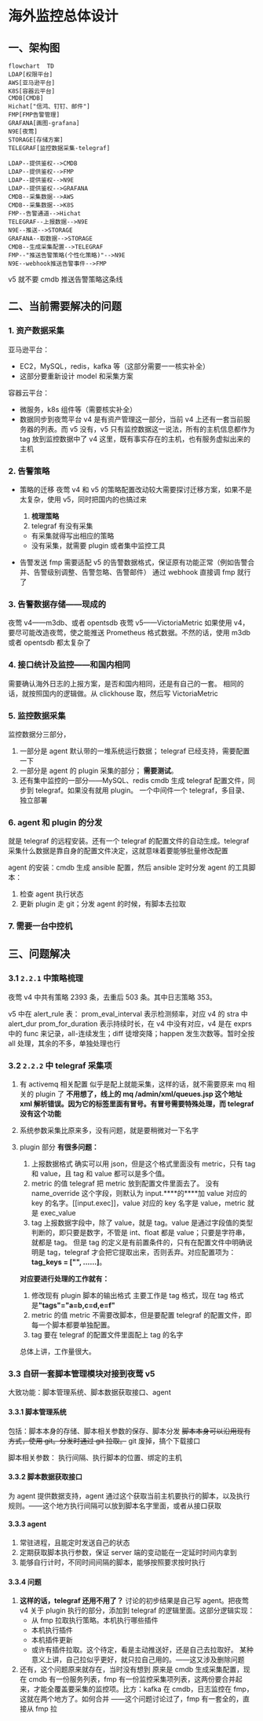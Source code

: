 # 海外监控总体设计

## 一、架构图

```mermaid
flowchart  TD
LDAP[权限平台]
AWS[亚马逊平台]
K8S[容器云平台]
CMDB[CMDB]
Hichat["信鸿、钉钉、邮件"]
FMP[FMP告警管理]
GRAFANA[画图-grafana]
N9E[夜莺]
STORAGE[存储方案]
TELEGRAF[监控数据采集-telegraf]

LDAP--提供鉴权-->CMDB
LDAP--提供鉴权-->FMP
LDAP--提供鉴权-->N9E
LDAP--提供鉴权-->GRAFANA
CMDB--采集数据-->AWS
CMDB--采集数据-->K8S
FMP--告警通道-->Hichat
TELEGRAF--上报数据-->N9E
N9E--推送-->STORAGE
GRAFANA--取数据-->STORAGE
CMDB--生成采集配置-->TELEGRAF
FMP--"推送告警策略(个性化策略)"-->N9E
N9E--webhook推送告警事件-->FMP
```

v5 就不要 cmdb 推送告警策略这条线

## 二、当前需要解决的问题

### 1. 资产数据采集

亚马逊平台：

- EC2，MySQL，redis，kafka 等（这部分需要一一核实补全）
- 这部分要重新设计 model 和采集方案

容器云平台：

- 微服务，k8s 组件等（需要核实补全）
- 数据同步到夜莺平台
  v4 是有资产管理这一部分，当前 v4 上还有一套当前服务器的列表。而 v5 没有，v5 只有监控数据这一说法，所有的主机信息都作为 tag 放到监控数据中了
  v4 这里，既有事实存在的主机，也有服务虚拟出来的主机

### 2. 告警策略

- 策略的迁移
  夜莺 v4 和 v5 的策略配置改动较大需要探讨迁移方案，如果不是太复杂，使用 v5，同时把国内的也搞过来

  1. **梳理策略**
  2. telegraf 有没有采集

  - 有采集就得写出相应的策略
  - 没有采集，就需要 plugin 或者集中监控工具

- 告警发送
  fmp 需要适配 v5 的告警数据格式，保证原有功能正常（例如告警合并、告警级别调整、告警忽略、告警邮件）
  通过 webhook 直接调 fmp 就行了

### 3. 告警数据存储——现成的

夜莺 v4——m3db、或者 opentsdb
夜莺 v5——VictoriaMetric
如果使用 v4，要尽可能改造夜莺，使之能推送 Prometheus 格式数据。不然的话，使用 m3db 或者 opentsdb 都太复杂了

### 4. 接口统计及监控——和国内相同

需要确认海外日志的上报方案，是否和国内相同，还是有自己的一套。
相同的话，就按照国内的逻辑做。从 clickhouse 取，然后写 VictoriaMetric

### 5. 监控数据采集

监控数据分三部分，

1. 一部分是 agent 默认带的一堆系统运行数据；
   telegraf 已经支持，需要配置一下
2. 一部分是 agent 的 plugin 采集的部分；
   **需要测试**。
3. 还有集中监控的一部分——MySQL、redis
   cmdb 生成 telegraf 配置文件，同步到 telegraf。如果没有就用 plugin。
   一个中间件一个 telegraf，多目录、独立部署

### 6. agent 和 plugin 的分发

就是 telegraf 的远程安装。还有一个 telegraf 的配置文件的自动生成。telegraf 采集什么数据是靠自身的配置文件决定，这就意味着要能够批量修改配置

agent 的安装：cmdb 生成 ansible 配置，然后 ansible 定时分发
agent 的工具脚本：

1. 检查 agent 执行状态
2. 更新 plugin
   走 git；分发 agent 的时候，有脚本去拉取

### 7. 需要一台中控机

## 三、问题解决

### 3.1 `2.2.1` 中策略梳理

夜莺 v4 中共有策略 2393 条，去重后 503 条。其中日志策略 353。

v5 中在 alert_rule 表：
prom_eval_interval 表示检测频率，对应 v4 的 stra 中 alert_dur
prom_for_duration 表示持续时长，在 v4 中没有对应，v4 是在 exprs 中的 func 来记录，all-连续发生；diff 徒增突降；happen 发生次数等。暂时全按 all 处理，其余的不多，单独处理也行

### 3.2 `2.2.2` 中 telegraf 采集项

1. 有 activemq 相关配置
   似乎是配上就能采集，这样的话，就不需要原来 mq 相关的 plugin 了
   **不用想了，线上的 mq /admin/xml/queues.jsp 这个地址 xml 解析错误。因为它的标签里面有冒号。有冒号需要特殊处理，而 telegraf 没有这个功能**
2. 系统参数采集比原来多，没有问题，就是要稍微对一下名字
3. plugin 部分
   **有很多问题：**

   1. 上报数据格式
      确实可以用 json，但是这个格式里面没有 metric，只有 tag 和 value，且 tag 和 value 都可以是多个值。
   2. metric 的值
      telegraf 把 metric 放到配置文件里面去了。
      没有 name_override 这个字段，则默认为 input.\*\*\*\*的\*\*\*\*加 value 对应的 key 的名字。\[\[input.exec]]，value 对应的 key 名字是 value，metric 就是 exec_value
   3. tag
      上报数据字段中，除了 value，就是 tag。value 是通过字段值的类型判断的，即只要是数字，不管是 int、float 都是 value；只要是字符串，就都是 tag。
      但是 tag 的定义是有前置条件的，只有在配置文件中明确说明是 tag，telegraf 才会把它提取出来，否则丢弃。对应配置项为：**tag_keys = ["", ......]**。

   **对应要进行处理的工作就有：**

   1. 修改现有 plugin 脚本的输出格式
      主要工作是 tag 格式，现在 tag 格式是<b>"tags"="a=b,c=d,e=f"</b>
   2. metric 的值
      metric 不需要改脚本，但是要配置 telegraf 的配置文件，即每一个脚本都要单独配置。
   3. tag
      要在 telegraf 的配置文件里面配上 tag 的名字

   总体上讲，工作量很大。

### 3.3 自研一套脚本管理模块对接到夜莺 v5

大致功能：脚本管理系统、脚本数据获取接口、agent

#### 3.3.1 脚本管理系统

包括：脚本本身的存储、脚本相关参数的保存、脚本分发
~~脚本本身可以沿用现有方式，使用 git。分发时通过 git 拉取。~~
git 废掉，搞个下载接口

脚本相关参数：
执行间隔、执行脚本的位置、绑定的主机

#### 3.3.2 脚本数据获取接口

为 agent 提供数据支持，agent 通过这个获取当前主机要执行的脚本，以及执行规则。——这个地方执行间隔可以放到脚本名字里面，或者从接口获取

#### 3.3.3 agent

1. 常驻进程，且能定时发送自己的状态
2. 定期获取脚本执行参数，保证 server 端的变动能在一定延时时间内拿到
3. 能够自行计时，不同时间间隔的脚本，能够按照要求按时执行

#### 3.3.4 问题

1. **这样的话，telegraf 还用不用了？**
   讨论的初步结果是自己写 agent。把夜莺 v4 关于 plugin 执行的部分，添加到 telegraf 的逻辑里面。这部分逻辑实现：
   - 从 fmp 拉取执行策略。本机执行哪些插件
   - 本机执行插件
   - 本机插件更新
   - 或许有插件拉取。这个待定，看是主动推送好，还是自己去拉取好。
     某种意义上讲，自己拉似乎更好，就只拉自己用的。——这又涉及删除问题
2. 还有，这个问题原来就存在，当时没有想到
   原来是 cmdb 生成采集配置，现在 cmdb 有一份服务列表，fmp 有一份监控采集项列表，这两份要合并起来，才能全覆盖要采集的监控项。比方：kafka 在 cmdb，日志监控在 fmp，这就在两个地方了。如何合并
   ——这个问题讨论过了，fmp 有一套全的，直接从 fmp 拉

